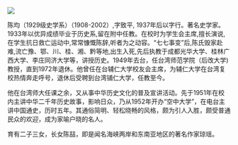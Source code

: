 ![](https://s2.loli.net/2022/08/14/Z7uvktgRs6PSw1x.jpg)

陈均（1929级史学系）（1908-2002）,字致平, 1937年后以字行。著名史学家。1933年以优异成绩毕业于历史系,留在附中任教。在校时为学生会主席,擅长演说,在学生抗日救亡运动中,常常慷慨陈辞,听者为之动容。“七七事变”后,陈氏毁家赴难,流亡豫、鄂、川、桂、湘、黔等地,出生入死,先后执教于成都光华大学、桂林广西大学、李庄同济大学等，讲授历史。1949年去台，任台湾师范学院（后改大学)教授，直到1972年退休。他曾任在台辅仁大学校友会主席，为辅仁大学在台湾复校热情奔走呼号，退休后受聘到台湾铺仁大学，任教至今。

他在台湾师大任课之余，又从事中华历史文化的普及宣讲活动。先于1951年在校内主讲中华二千年历史故事，影响日众，乃从1952年开办“空中大学”，在电台主讲中国通史，历时五年。其通俗简明、轻松晓畅的风格，颇为引人入胜，颇受普通民众的欢迎，成为家喻户晓的名人。

育有二子三女，长女陈喆，即是闻名海峡两岸和东南亚地区的著名作家琼瑶。